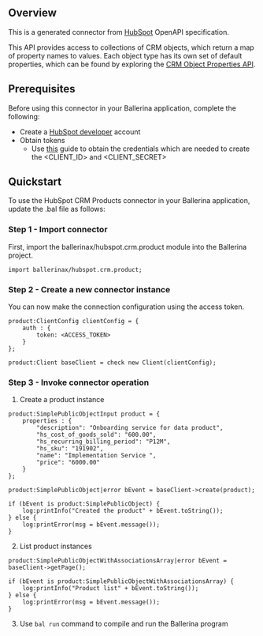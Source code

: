 ## Overview
This is a generated connector from [HubSpot](https://www.hubspot.com/) OpenAPI specification. 

This API provides access to collections of CRM objects, which return a map of property names to values. Each object type has its own set of default properties, which can be found by exploring the [CRM Object Properties API](https://developers.hubspot.com/docs/methods/crm-properties/crm-properties-overview).
 
## Prerequisites
Before using this connector in your Ballerina application, complete the following:
* Create a [HubSpot developer](https://developers.hubspot.com/) account
* Obtain tokens
    - Use [this](https://developers.hubspot.com/docs/api/working-with-oauth4) guide to obtain the credentials which are needed to create the <CLIENT_ID> and <CLIENT_SECRET>

## Quickstart
To use the HubSpot CRM Products connector in your Ballerina application, update the .bal file as follows:
### Step 1 - Import connector
First, import the ballerinax/hubspot.crm.product module into the Ballerina project.
```ballerina
import ballerinax/hubspot.crm.product;
```
### Step 2 - Create a new connector instance
You can now make the connection configuration using the access token.
```ballerina
product:ClientConfig clientConfig = {
    auth : {
        token: <ACCESS_TOKEN>
    }
};

product:Client baseClient = check new Client(clientConfig);

```
### Step 3 - Invoke connector operation

1. Create a product instance

```ballerina
product:SimplePublicObjectInput product = {
    properties : {
        "description": "Onboarding service for data product",
        "hs_cost_of_goods_sold": "600.00",
        "hs_recurring_billing_period": "P12M",
        "hs_sku": "191902",
        "name": "Implementation Service ",
        "price": "6000.00"
    }      
};

product:SimplePublicObject|error bEvent = baseClient->create(product);

if (bEvent is product:SimplePublicObject) {
    log:printInfo("Created the product" + bEvent.toString());
} else {
    log:printError(msg = bEvent.message());
}
```
2. List product instances

```ballerina
product:SimplePublicObjectWithAssociationsArray|error bEvent = baseClient->getPage();

if (bEvent is product:SimplePublicObjectWithAssociationsArray) {
    log:printInfo("Product list" + bEvent.toString());
} else {
    log:printError(msg = bEvent.message());
}
```

3. Use `bal run` command to compile and run the Ballerina program
